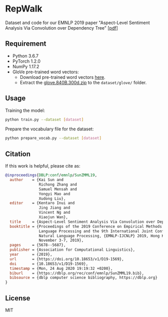 # RepWalk

Dataset and code for our EMNLP 2019 paper "Aspect-Level Sentiment Analysis Via Convolution over Dependency Tree" [[pdf]](graph_convolutional_networks_for_sentiment_analysis_.pdf)

## Requirement

- Python 3.6.7
- PyTorch 1.2.0
- NumPy 1.17.2
- GloVe pre-trained word vectors:
  - Download pre-trained word vectors [here](https://github.com/stanfordnlp/GloVe#download-pre-trained-word-vectors).
  - Extract the [glove.840B.300d.zip](http://nlp.stanford.edu/data/wordvecs/glove.840B.300d.zip) to the `dataset/glove/` folder.

## Usage

Training the model:

```bash
python train.py --dataset [dataset]
```

Prepare the vocabulary file for the dataset:

```bash
python prepare_vocab.py --dataset [dataset]
```

## Citation

If this work is helpful, please cite as:

```bibtex
@inproceedings{DBLP:conf/emnlp/SunZMML19,
  author    = {Kai Sun and
               Richong Zhang and
               Samuel Mensah and
               Yongyi Mao and
               Xudong Liu},
  editor    = {Kentaro Inui and
               Jing Jiang and
               Vincent Ng and
               Xiaojun Wan},
  title     = {Aspect-Level Sentiment Analysis Via Convolution over Dependency Tree},
  booktitle = {Proceedings of the 2019 Conference on Empirical Methods in Natural
               Language Processing and the 9th International Joint Conference on
               Natural Language Processing, {EMNLP-IJCNLP} 2019, Hong Kong, China,
               November 3-7, 2019},
  pages     = {5678--5687},
  publisher = {Association for Computational Linguistics},
  year      = {2019},
  url       = {https://doi.org/10.18653/v1/D19-1569},
  doi       = {10.18653/v1/D19-1569},
  timestamp = {Mon, 24 Aug 2020 19:19:32 +0200},
  biburl    = {https://dblp.org/rec/conf/emnlp/SunZMML19.bib},
  bibsource = {dblp computer science bibliography, https://dblp.org}
}
```

## License

MIT
